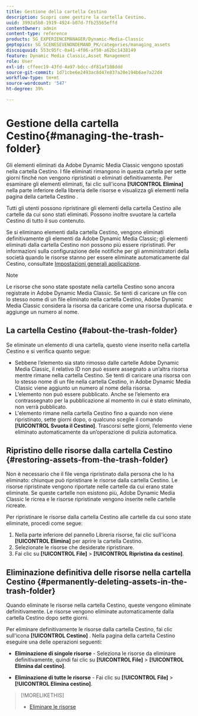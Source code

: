 ```yaml
---
title: Gestione della cartella Cestino
description: Scopri come gestire la cartella Cestino.
uuid: 3992a5b8-1919-4924-b07d-7fb25565effd
contentOwner: admin
content-type: reference
products: SG_EXPERIENCEMANAGER/Dynamic-Media-Classic
geptopics: SG_SCENESEVENONDEMAND_PK/categories/managing_assets
discoiquuid: 553c95fc-0a41-4f06-af50-a62bc1438149
feature: Dynamic Media Classic,Asset Management
role: User
exl-id: cffeec19-43fd-4a97-bdcc-df81af108ddd
source-git-commit: 1d71cbe6e2493ac8d47e837a20e194b6ae7a22d4
workflow-type: tm+mt
source-wordcount: '547'
ht-degree: 39%

---
```


# Gestione della cartella Cestino{#managing-the-trash-folder}

Gli elementi eliminati da Adobe Dynamic Media Classic vengono spostati nella cartella Cestino. I file eliminati rimangono in questa cartella per sette giorni finché non vengono ripristinati o eliminati definitivamente. Per esaminare gli elementi eliminati, fai clic sull&#39;icona **[!UICONTROL Elimina]** nella parte inferiore della libreria delle risorse e visualizza gli elementi nella pagina della cartella Cestino .

Tutti gli utenti possono ripristinare gli elementi della cartella Cestino alle cartelle da cui sono stati eliminati. Possono inoltre svuotare la cartella Cestino di tutto il suo contenuto.

Se si eliminano elementi dalla cartella Cestino, vengono eliminati definitivamente gli elementi da Adobe Dynamic Media Classic; gli elementi eliminati dalla cartella Cestino non possono più essere ripristinati. Per informazioni sulla configurazione delle notifiche per gli amministratori della società quando le risorse stanno per essere eliminate automaticamente dal Cestino, consultate [Impostazioni generali applicazione](application-setup.md#general_settings).

>[!NOTE]
>
>Le risorse che sono state spostate nella cartella Cestino sono ancora registrate in Adobe Dynamic Media Classic. Se tenti di caricare un file con lo stesso nome di un file eliminato nella cartella Cestino, Adobe Dynamic Media Classic considera la risorsa da caricare come una risorsa duplicata. e aggiunge un numero al nome.

## La cartella Cestino {#about-the-trash-folder}

Se eliminate un elemento di una cartella, questo viene inserito nella cartella Cestino e si verifica quanto segue:

* Sebbene l’elemento sia stato rimosso dalle cartelle Adobe Dynamic Media Classic, il relativo ID non può essere assegnato a un’altra risorsa mentre rimane nella cartella Cestino. Se tenti di caricare una risorsa con lo stesso nome di un file nella cartella Cestino, in Adobe Dynamic Media Classic viene aggiunto un numero al nome della risorsa.
* L’elemento non può essere pubblicato. Anche se l’elemento era contrassegnato per la pubblicazione al momento in cui è stato eliminato, non verrà pubblicato.
* L&#39;elemento rimane nella cartella Cestino fino a quando non viene ripristinato, sette giorni dopo, o qualcuno sceglie il comando **[!UICONTROL Svuota il Cestino]**. Trascorsi sette giorni, l’elemento viene eliminato automaticamente da un’operazione di pulizia automatica.

## Ripristino delle risorse dalla cartella Cestino {#restoring-assets-from-the-trash-folder}

Non è necessario che il file venga ripristinato dalla persona che lo ha eliminato: chiunque può ripristinare le risorse dalla cartella Cestino. Le risorse ripristinate vengono riportate nelle cartelle da cui erano state eliminate. Se queste cartelle non esistono più, Adobe Dynamic Media Classic le ricrea e le risorse ripristinate vengono inserite nelle cartelle ricreate.

Per ripristinare le risorse dalla cartella Cestino alle cartelle da cui sono state eliminate, procedi come segue:

1. Nella parte inferiore del pannello Libreria risorse, fai clic sull&#39;icona **[!UICONTROL Elimina]** per aprire la cartella Cestino.
1. Selezionate le risorse che desiderate ripristinare.
1. Fai clic su **[!UICONTROL File]** > **[!UICONTROL Ripristina da cestino]**.

## Eliminazione definitiva delle risorse nella cartella Cestino {#permanently-deleting-assets-in-the-trash-folder}

Quando eliminate le risorse nella cartella Cestino, queste vengono eliminate definitivamente. Le risorse vengono eliminate automaticamente dalla cartella Cestino dopo sette giorni.

Per eliminare definitivamente le risorse dalla cartella Cestino, fai clic sull&#39;icona **[!UICONTROL Cestino]** . Nella pagina della cartella Cestino eseguire una delle operazioni seguenti:

* **Eliminazione di singole risorse**  - Seleziona le risorse da eliminare definitivamente, quindi fai clic su  **[!UICONTROL File]**  >  **[!UICONTROL Elimina dal cestino]**.

* **Eliminazione di tutte le risorse**  - Fai clic su  **[!UICONTROL File]**  >  **[!UICONTROL Elimina cestino]**.

>[!MORELIKETHIS]
>
>* [Eliminare le risorse](moving-renaming-deleting-assets.md#delete_assets)

